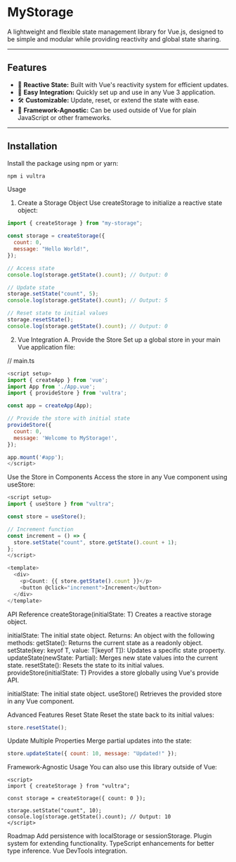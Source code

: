 # MyStorage

A lightweight and flexible state management library for Vue.js, designed to be simple and modular while providing reactivity and global state sharing.

---

## Features

- 🔄 **Reactive State:** Built with Vue's reactivity system for efficient updates.
- 🔧 **Easy Integration:** Quickly set up and use in any Vue 3 application.
- 🛠️ **Customizable:** Update, reset, or extend the state with ease.
- 💾 **Framework-Agnostic:** Can be used outside of Vue for plain JavaScript or other frameworks.

---

## Installation

Install the package using npm or yarn:

```bash
npm i vultra
```

Usage

1. Create a Storage Object
   Use createStorage to initialize a reactive state object:

```javascript
import { createStorage } from "my-storage";

const storage = createStorage({
  count: 0,
  message: "Hello World!",
});

// Access state
console.log(storage.getState().count); // Output: 0

// Update state
storage.setState("count", 5);
console.log(storage.getState().count); // Output: 5

// Reset state to initial values
storage.resetState();
console.log(storage.getState().count); // Output: 0
```

2. Vue Integration
   A. Provide the Store
   Set up a global store in your main Vue application file:

// main.ts

```javascript
<script setup>
import { createApp } from 'vue';
import App from './App.vue';
import { provideStore } from 'vultra';

const app = createApp(App);

// Provide the store with initial state
provideStore({
  count: 0,
  message: 'Welcome to MyStorage!',
});

app.mount('#app');
</script>
```

Use the Store in Components
Access the store in any Vue component using useStore:

<!-- App.vue -->

```javascript
<script setup>
import { useStore } from "vultra";

const store = useStore();

// Increment function
const increment = () => {
  store.setState("count", store.getState().count + 1);
};
</script>

<template>
  <div>
    <p>Count: {{ store.getState().count }}</p>
    <button @click="increment">Increment</button>
  </div>
</template>
```

API Reference
createStorage(initialState: T)
Creates a reactive storage object.

initialState: The initial state object.
Returns: An object with the following methods:
getState(): Returns the current state as a readonly object.
setState(key: keyof T, value: T[keyof T]): Updates a specific state property.
updateState(newState: Partial<T>): Merges new state values into the current state.
resetState(): Resets the state to its initial values.
provideStore(initialState: T)
Provides a store globally using Vue's provide API.

initialState: The initial state object.
useStore()
Retrieves the provided store in any Vue component.

Advanced Features
Reset State
Reset the state back to its initial values:

```javascript
store.resetState();
```

Update Multiple Properties
Merge partial updates into the state:

```javascript
store.updateState({ count: 10, message: "Updated!" });
```

Framework-Agnostic Usage
You can also use this library outside of Vue:

```vue
<script>
import { createStorage } from "vultra";

const storage = createStorage({ count: 0 });

storage.setState("count", 10);
console.log(storage.getState().count); // Output: 10
</script>
```

Roadmap
Add persistence with localStorage or sessionStorage.
Plugin system for extending functionality.
TypeScript enhancements for better type inference.
Vue DevTools integration.
